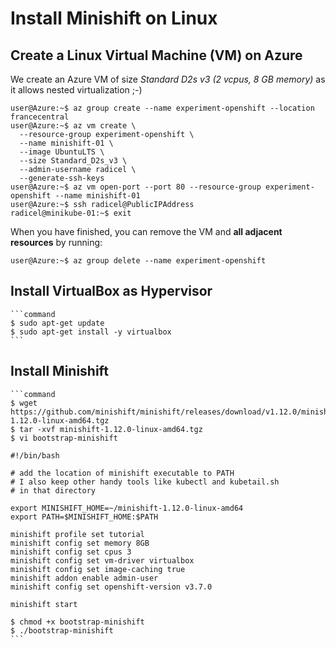 # Install Minishift on Linux

## Create a Linux Virtual Machine (VM) on Azure

We create an Azure VM of size *Standard D2s v3 (2 vcpus, 8 GB memory)* as it allows nested virtualization ;-)
  ```command
  user@Azure:~$ az group create --name experiment-openshift --location francecentral
  user@Azure:~$ az vm create \
    --resource-group experiment-openshift \
    --name minishift-01 \
    --image UbuntuLTS \
    --size Standard_D2s_v3 \
    --admin-username radicel \
    --generate-ssh-keys
  user@Azure:~$ az vm open-port --port 80 --resource-group experiment-openshift --name minishift-01
  user@Azure:~$ ssh radicel@PublicIPAddress
  radicel@minikube-01:~$ exit
  ```
When you have finished, you can remove the VM and **all adjacent resources** by running:
  ```command
  user@Azure:~$ az group delete --name experiment-openshift
  ```
## Install VirtualBox as Hypervisor

    ```command
    $ sudo apt-get update
    $ sudo apt-get install -y virtualbox
    ```

## Install Minishift

    ```command
    $ wget https://github.com/minishift/minishift/releases/download/v1.12.0/minishift-1.12.0-linux-amd64.tgz
    $ tar -xvf minishift-1.12.0-linux-amd64.tgz
    $ vi bootstrap-minishift
    
    #!/bin/bash

    # add the location of minishift executable to PATH
    # I also keep other handy tools like kubectl and kubetail.sh
    # in that directory

    export MINISHIFT_HOME=~/minishift-1.12.0-linux-amd64
    export PATH=$MINISHIFT_HOME:$PATH

    minishift profile set tutorial
    minishift config set memory 8GB
    minishift config set cpus 3
    minishift config set vm-driver virtualbox
    minishift config set image-caching true
    minishift addon enable admin-user
    minishift config set openshift-version v3.7.0

    minishift start
    
    $ chmod +x bootstrap-minishift
    $ ./bootstrap-minishift
    ```
